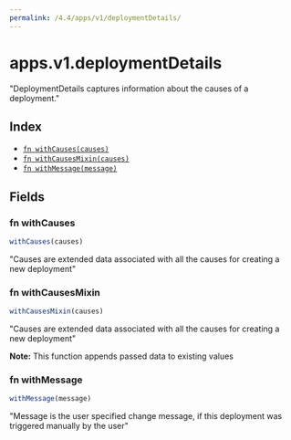 ```yaml
---
permalink: /4.4/apps/v1/deploymentDetails/
---
```


# apps.v1.deploymentDetails

"DeploymentDetails captures information about the causes of a deployment."

## Index

* [`fn withCauses(causes)`](#fn-withcauses)
* [`fn withCausesMixin(causes)`](#fn-withcausesmixin)
* [`fn withMessage(message)`](#fn-withmessage)

## Fields

### fn withCauses

```ts
withCauses(causes)
```

"Causes are extended data associated with all the causes for creating a new deployment"

### fn withCausesMixin

```ts
withCausesMixin(causes)
```

"Causes are extended data associated with all the causes for creating a new deployment"

**Note:** This function appends passed data to existing values

### fn withMessage

```ts
withMessage(message)
```

"Message is the user specified change message, if this deployment was triggered manually by the user"